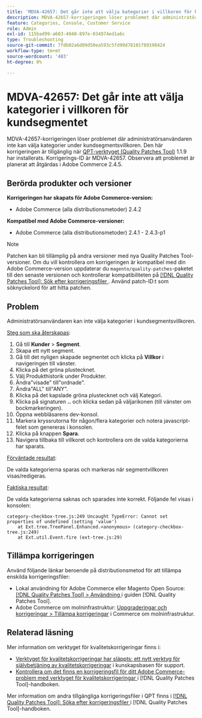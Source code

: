 ```yaml
---
title: 'MDVA-42657: Det går inte att välja kategorier i villkoren för kundsegmentet'
description: MDVA-42657-korrigeringen löser problemet där administratörsanvändaren inte kan välja kategorier under kundsegmentsvillkoren. Den här korrigeringen är tillgänglig när [QPT-verktyget (Quality Patches Tool)](https://experienceleague.adobe.com/en/docs/commerce-operations/tools/quality-patches-tool/quality-patches-tool-to-self-serve-quality-patches) 1.1.9 är installerat. Korrigerings-ID är MDVA-42657. Observera att problemet är planerat att åtgärdas i Adobe Commerce 2.4.5.
feature: Categories, Console, Customer Service
role: Admin
exl-id: 115bad99-a603-4940-897e-034974ed1a6c
type: Troubleshooting
source-git-commit: 7fdb02a6d89d50ea593c5fd99d78101f89198424
workflow-type: tm+mt
source-wordcount: '483'
ht-degree: 0%

---
```


# MDVA-42657: Det går inte att välja kategorier i villkoren för kundsegmentet

MDVA-42657-korrigeringen löser problemet där administratörsanvändaren inte kan välja kategorier under kundsegmentsvillkoren. Den här korrigeringen är tillgänglig när [QPT-verktyget (Quality Patches Tool)](https://experienceleague.adobe.com/en/docs/commerce-operations/tools/quality-patches-tool/quality-patches-tool-to-self-serve-quality-patches) 1.1.9 har installerats. Korrigerings-ID är MDVA-42657. Observera att problemet är planerat att åtgärdas i Adobe Commerce 2.4.5.

## Berörda produkter och versioner

**Korrigeringen har skapats för Adobe Commerce-version:**

* Adobe Commerce (alla distributionsmetoder) 2.4.2

**Kompatibel med Adobe Commerce-versioner:**

* Adobe Commerce (alla distributionsmetoder) 2.4.1 - 2.4.3-p1

>[!NOTE]
>
>Patchen kan bli tillämplig på andra versioner med nya Quality Patches Tool-versioner. Om du vill kontrollera om korrigeringen är kompatibel med din Adobe Commerce-version uppdaterar du `magento/quality-patches`-paketet till den senaste versionen och kontrollerar kompatibiliteten på [[!DNL Quality Patches Tool]: Sök efter korrigeringsfiler ](https://experienceleague.adobe.com/en/docs/commerce-operations/tools/quality-patches-tool/quality-patches-tool-to-self-serve-quality-patches). Använd patch-ID:t som söknyckelord för att hitta patchen.

## Problem

Administratörsanvändaren kan inte välja kategorier i kundsegmentsvillkoren.

<u>Steg som ska återskapas</u>:

1. Gå till **Kunder** > **Segment**.
1. Skapa ett nytt segment.
1. Gå till det nyligen skapade segmentet och klicka på **Villkor** i navigeringen till vänster.
1. Klicka på det gröna plustecknet.
1. Välj Produkthistorik under Produkter.
1. Ändra&quot;visade&quot; till&quot;ordnade&quot;.
1. Ändra&quot;ALL&quot; till&quot;ANY&quot;.
1. Klicka på det kapslade gröna plustecknet och välj Kategori.
1. Klicka på signaturen **..** och klicka sedan på väljarikonen (till vänster om bockmarkeringen).
1. Öppna webbläsarens dev-konsol.
1. Markera kryssrutorna för någon/flera kategorier och notera javascript-felet som genereras i konsolen.
1. Klicka på knappen **Spara**.
1. Navigera tillbaka till villkoret och kontrollera om de valda kategorierna har sparats.

<u>Förväntade resultat</u>:

De valda kategorierna sparas och markeras när segmentvillkoren visas/redigeras.

<u>Faktiska resultat</u>:

De valda kategorierna saknas och sparades inte korrekt. Följande fel visas i konsolen:

```
category-checkbox-tree.js:249 Uncaught TypeError: Cannot set properties of undefined (setting 'value')
    at Ext.tree.TreePanel.Enhanced.<anonymous> (category-checkbox-tree.js:249)
    at Ext.util.Event.fire (ext-tree.js:29)
```

## Tillämpa korrigeringen

Använd följande länkar beroende på distributionsmetod för att tillämpa enskilda korrigeringsfiler:

* Lokal användning för Adobe Commerce eller Magento Open Source: [[!DNL Quality Patches Tool] > Användning ](/help/tools/quality-patches-tool/usage.md) i guiden [!DNL Quality Patches Tool].
* Adobe Commerce om molninfrastruktur: [Uppgraderingar och korrigeringar > Tillämpa korrigeringar](https://experienceleague.adobe.com/docs/commerce-cloud-service/user-guide/develop/upgrade/apply-patches.html) i Commerce om molninfrastruktur.

## Relaterad läsning

Mer information om verktyget för kvalitetskorrigeringar finns i:

* [Verktyget för kvalitetskorrigeringar har släppts: ett nytt verktyg för självbetjäning av kvalitetskorrigeringar](https://experienceleague.adobe.com/en/docs/commerce-operations/tools/quality-patches-tool/quality-patches-tool-to-self-serve-quality-patches) i kunskapsbasen för support.
* [Kontrollera om det finns en korrigeringsfil för ditt Adobe Commerce-problem med verktyget för kvalitetskorrigeringar ](/help/tools/quality-patches-tool/patches-available-in-qpt/check-patch-for-magento-issue-with-magento-quality-patches.md) i [!DNL Quality Patches Tool]-handboken.

Mer information om andra tillgängliga korrigeringsfiler i QPT finns i [[!DNL Quality Patches Tool]: Söka efter korrigeringsfiler ](https://experienceleague.adobe.com/tools/commerce-quality-patches/index.html) i [!DNL Quality Patches Tool]-handboken.
